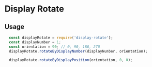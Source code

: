 # Display Rotate

## Usage

```javascript
  const displayRotate = require('display-rotate');
  const displayNumber = 1;
  const orientation = 90; // 0, 90, 180, 270
  displayRotate.rotateByDisplayNumber(displayNumber, orientation);

  displayRotate.rotateByDisplayPosition(orientation, 0, 0);
```
